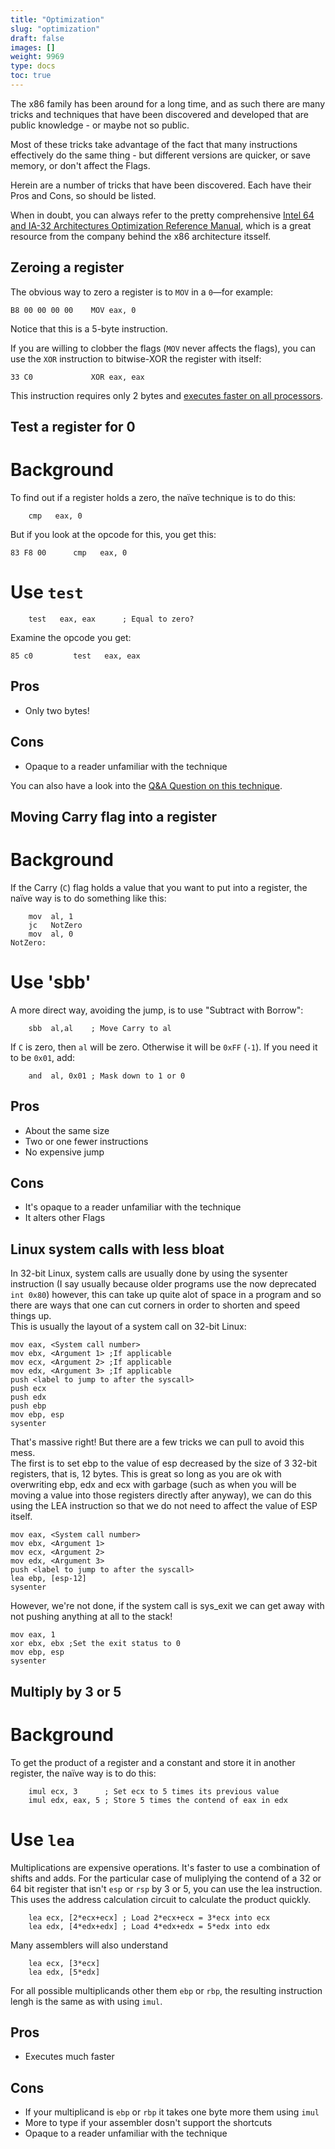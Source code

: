 ```yaml
---
title: "Optimization"
slug: "optimization"
draft: false
images: []
weight: 9969
type: docs
toc: true
---
```


The x86 family has been around for a long time, and as such there are many tricks and techniques that have been discovered and developed that are public knowledge - or maybe not so public.

Most of these tricks take advantage of the fact that many instructions effectively do the same thing - but different versions are quicker, or save memory, or don't affect the Flags.

Herein are a number of tricks that have been discovered. Each have their Pros and Cons, so should be listed.

When in doubt, you can always refer to the pretty comprehensive [Intel 64 and IA-32 Architectures Optimization Reference Manual][1], which is a great resource from the company behind the x86 architecture itsself.


  [1]: http://www.intel.com/content/dam/www/public/us/en/documents/manuals/64-ia-32-architectures-optimization-manual.pdf

## Zeroing a register
The obvious way to zero a register is to `MOV` in a `0`—for example:

    B8 00 00 00 00    MOV eax, 0

Notice that this is a 5-byte instruction.

If you are willing to clobber the flags (`MOV` never affects the flags), you can use the `XOR` instruction to bitwise-XOR the register with itself:

    33 C0             XOR eax, eax

This instruction requires only 2 bytes and [executes faster on all processors](http://stackoverflow.com/questions/33666617/what-is-the-best-way-to-set-a-register-to-zero-in-x86-assembly-xor-mov-or-and/33668295#33668295).

## Test a register for 0
# Background
To find out if a register holds a zero, the naïve technique is to do this:

        cmp   eax, 0

But if you look at the opcode for this, you get this:

    83 F8 00      cmp   eax, 0

# Use `test`

        test   eax, eax      ; Equal to zero?

Examine the opcode you get:

    85 c0         test   eax, eax

## Pros
* Only two bytes!

## Cons
* Opaque to a reader unfamiliar with the technique

You can also have a look into the [Q&A Question on this technique][1].


  [1]: http://stackoverflow.com/questions/33721204/test-whether-a-register-is-zero-with-cmp-reg-0-vs-or-reg-reg

## Moving Carry flag into a register
# Background

If the Carry (`C`) flag holds a value that you want to put into a register, the naïve way is to do something like this:

        mov  al, 1
        jc   NotZero
        mov  al, 0
    NotZero:

# Use 'sbb'

A more direct way, avoiding the jump, is to use "Subtract with Borrow":

        sbb  al,al    ; Move Carry to al

If `C` is zero, then `al` will be zero. Otherwise it will be `0xFF` (`-1`). If you need it to be `0x01`, add:

        and  al, 0x01 ; Mask down to 1 or 0

## Pros
* About the same size
* Two or one fewer instructions
* No expensive jump

## Cons
* It's opaque to a reader unfamiliar with the technique
* It alters other Flags



## Linux system calls with less bloat
In 32-bit Linux, system calls are usually done by using the sysenter instruction (I say usually because older programs use the now deprecated `int 0x80`) however, this can take up quite alot of space in a program and so there are ways that one can cut corners in order to shorten and speed things up.  
This is usually the layout of a system call on 32-bit Linux:  

    mov eax, <System call number>
    mov ebx, <Argument 1> ;If applicable
    mov ecx, <Argument 2> ;If applicable
    mov edx, <Argument 3> ;If applicable
    push <label to jump to after the syscall>
    push ecx
    push edx
    push ebp
    mov ebp, esp
    sysenter

That's massive right! But there are a few tricks we can pull to avoid this mess.  
The first is to set ebp to the value of esp decreased by the size of 3 32-bit registers, that is, 12 bytes. This is great so long as you are ok with overwriting ebp, edx and ecx with garbage (such as when you will be moving a value into those registers directly after anyway), we can do this using the LEA instruction so that we do not need to affect the value of ESP itself.  

    mov eax, <System call number>
    mov ebx, <Argument 1>
    mov ecx, <Argument 2>
    mov edx, <Argument 3>
    push <label to jump to after the syscall>
    lea ebp, [esp-12]
    sysenter

However, we're not done, if the system call is sys_exit we can get away with not pushing anything at all to the stack!

    mov eax, 1
    xor ebx, ebx ;Set the exit status to 0
    mov ebp, esp
    sysenter



## Multiply by 3 or 5
# Background

To get the product of a register and a constant and store it in another register, the naïve way is to do this:

        imul ecx, 3      ; Set ecx to 5 times its previous value
        imul edx, eax, 5 ; Store 5 times the contend of eax in edx

# Use `lea`

Multiplications are expensive operations. It's faster to use a combination of shifts and adds. For the particular case of muliplying the contend of a 32 or 64 bit register that isn't `esp` or `rsp` by 3 or 5, you can use the lea instruction. This uses the address calculation circuit to calculate the product quickly.

        lea ecx, [2*ecx+ecx] ; Load 2*ecx+ecx = 3*ecx into ecx
        lea edx, [4*edx+edx] ; Load 4*edx+edx = 5*edx into edx

Many assemblers will also understand

        lea ecx, [3*ecx]
        lea edx, [5*edx]

For all possible multiplicands other them `ebp` or `rbp`, the resulting instruction lengh is the same as with using `imul`.

## Pros
* Executes much faster

## Cons
* If your multiplicand is `ebp` or `rbp` it takes one byte more them using `imul`
* More to type if your assembler dosn't support the shortcuts
* Opaque to a reader unfamiliar with the technique




